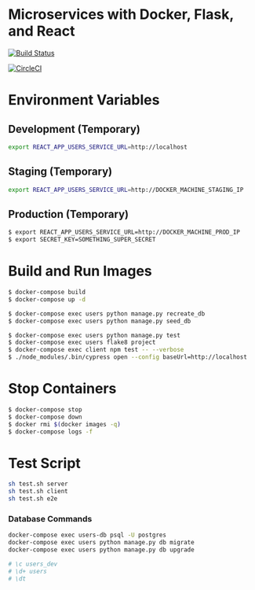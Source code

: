 # Microservices with Docker, Flask, and React

[![Build Status](https://travis-ci.com/icruzr93/microservices-ulearning.svg?token=yymzpcbz5E6PUXJj9jfT&branch=master)](https://travis-ci.com/icruzr93/microservices-ulearning)


[![CircleCI](https://circleci.com/gh/icruzr93/microservices-ulearning.svg?style=svg)](https://circleci.com/gh/icruzr93/microservices-ulearning)

# Environment Variables

## Development (Temporary)
```sh
export REACT_APP_USERS_SERVICE_URL=http://localhost
```

## Staging (Temporary)
```sh
export REACT_APP_USERS_SERVICE_URL=http://DOCKER_MACHINE_STAGING_IP
```

## Production (Temporary)
```sh
$ export REACT_APP_USERS_SERVICE_URL=http://DOCKER_MACHINE_PROD_IP
$ export SECRET_KEY=SOMETHING_SUPER_SECRET
```

# Build and Run Images

```sh
$ docker-compose build
$ docker-compose up -d
```

```sh
$ docker-compose exec users python manage.py recreate_db
$ docker-compose exec users python manage.py seed_db
```

```sh
$ docker-compose exec users python manage.py test
$ docker-compose exec users flake8 project
$ docker-compose exec client npm test -- --verbose
$ ./node_modules/.bin/cypress open --config baseUrl=http://localhost
```

# Stop Containers
```sh
$ docker-compose stop
$ docker-compose down
$ docker rmi $(docker images -q)
$ docker-compose logs -f
```
# Test Script

```sh
sh test.sh server
sh test.sh client
sh test.sh e2e
```

### Database Commands

```sh
docker-compose exec users-db psql -U postgres
docker-compose exec users python manage.py db migrate
docker-compose exec users python manage.py db upgrade
```

```sh
# \c users_dev
# \d+ users
# \dt
```
